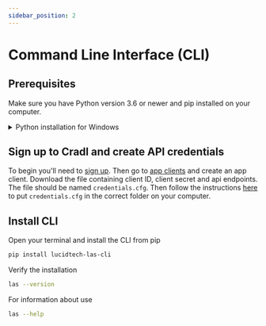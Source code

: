```yaml
---
sidebar_position: 2
---
```


# Command Line Interface (CLI)

## Prerequisites

Make sure you have Python version 3.6 or newer and pip installed on your computer. 

<details>

<summary>Python installation for Windows</summary>

An easy way to get Python installed and added to your PATH variable on Windows is by using [Scoop](https://scoop.sh/).

Open PowerShell and follow Scoop installation instruction:
```bash title=PowerShell
Set-ExecutionPolicy RemoteSigned -Scope CurrentUser # Optional: Needed to run a remote script the first time
irm get.scoop.sh | iex
```

Install Python and pip:
```bash title=PowerShell
scoop install python
```

</details>

## Sign up to Cradl and create API credentials

To begin you'll need to [sign up](https://app.cradl.ai/login?redirect=signup&utm_campaign=docs). Then go to 
[app clients](https://app.cradl.ai/appclients) and create an app client. Download the file containing client ID, client
secret and api endpoints. The file should be named `credentials.cfg`. Then follow the instructions 
[here](../reference/authentication#the-credentials-file) to put `credentials.cfg` in the correct folder on your 
computer.

## Install CLI

Open your terminal and install the CLI from pip

```bash title=Terminal
pip install lucidtech-las-cli
```

Verify the installation

```bash title=Terminal
las --version
```

For information about use

```bash title=Terminal
las --help
```
